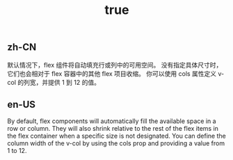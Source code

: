 ﻿---
order: 4
title:
  zh-CN: 增长与收缩
  en-US: Grow and Shrink
---

## zh-CN

默认情况下，flex 组件将自动填充行或列中的可用空间。 没有指定具体尺寸时，它们也会相对于 flex 容器中的其他 flex 项目收缩。 你可以使用 cols 属性定义 v-col 的列宽，并提供 1 到 12 的值。

## en-US

By default, flex components will automatically fill the available space in a row or column. They will also shrink relative to the rest of the flex items in the flex container when a specific size is not designated. You can define the column width of the v-col by using the cols prop and providing a value from 1 to 12.
